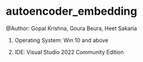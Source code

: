 # autoencoder_embedding

@Author: Gopal Krishna, Goura Beura, Heet Sakaria

1. Operating System: Win 10 and above 

2. IDE: Visual Studio 2022 Community Edition
